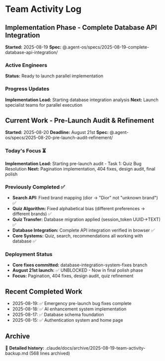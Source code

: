 # Team Activity Log

## Implementation Phase - Complete Database API Integration

**Started:** 2025-08-19
**Spec:** @.agent-os/specs/2025-08-19-complete-database-api-integration/

### Active Engineers

**Status:** Ready to launch parallel implementation

### Progress Updates

**Implementation Lead:** Starting database integration analysis
**Next:** Launch specialist teams for parallel execution

## Current Work - Pre-Launch Audit & Refinement

**Started:** 2025-08-20
**Deadline:** August 21st
**Spec:** @.agent-os/specs/2025-08-20-pre-launch-audit-refinement/

### Today's Focus ⏳

**Implementation Lead:** Starting pre-launch audit - Task 1: Quiz Bug Resolution
**Next:** Pagination implementation, 404 fixes, design audit, final polish

### Previously Completed ✅

- **Search API:** Fixed brand mapping (dior → "Dior" not "unknown brand") ✅
- **Quiz Algorithm:** Fixed alphabetical bias (different preferences → different brands) ✅
- **Quiz Transfer:** Database migration applied (session_token UUID→TEXT) ✅
- **Database Integration:** Complete API integration verified in browser ✅
- **Core Systems:** Quiz, search, recommendations all working with database ✅

### Deployment Status

- **Core fixes committed:** database-integration-system-fixes branch
- **August 21st launch:** ✅ UNBLOCKED - Now in final polish phase
- **Focus:** Pagination, 404 fixes, design audit, quiz refinement

## Recent Completed Work

- 2025-08-19: ✅ Emergency pre-launch bug fixes complete
- 2025-08-18: ✅ AI enhancement system implementation
- 2025-08-17: ✅ Database schema foundation
- 2025-08-15: ✅ Authentication system and home page

## Archive

📁 **Detailed history:** .claude/docs/archive/2025-08-19-team-activity-backup.md (568 lines archived)
